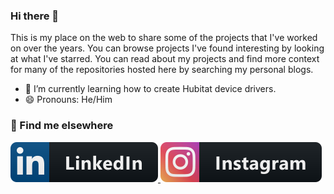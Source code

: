 ### Hi there 👋

This is my place on the web to share some of the projects that I've worked on over the years. You can browse projects I've found interesting by looking at what I've starred. You can read about my projects and find more context for many of the repositories hosted here by searching my personal blogs.




- 🌱 I’m currently learning how to create Hubitat device drivers.
- 😄 Pronouns: He/Him



### 📢 Find me elsewhere
<a href="https://www.linkedin.com/in/dave-mcdermitt-bb2439/">
    <img src="social/linkedin.svg" alt="email" style="vertical-align:top margin:6px 4px">
</a>
<a href="https://www.instagram.com/weagleguy/">
    <img src="social/instagram.svg" alt="insta" style="vertical-align:top margin:6px 4px">
</a>
<a href="https://twitter.com/securityzealot>
    <img src="social/twitter.svg" alt="twitter" style="vertical-align:top margin:6px 4px">
</a>


<!--
**mcdermittd/mcdermittd** is a ✨ _special_ ✨ repository because its `README.md` (this file) appears on your GitHub profile.

Here are some ideas to get you started:

- 🔭 I’m currently working on ...
- 🌱 I’m currently learning ...
- 👯 I’m looking to collaborate on ...
- 🤔 I’m looking for help with ...
- 💬 Ask me about ...
- 📫 How to reach me: ...
- 😄 Pronouns: ...
- ⚡ Fun fact: ...
-->
